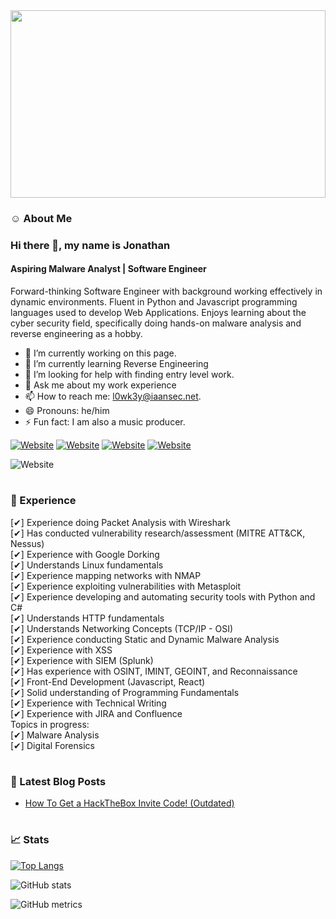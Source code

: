 <img src="https://github.com/L0WK3Y-IAAN/L0WK3Y-IAAN/blob/main/ezgif.com-gif-maker.gif?raw=true" width=100% height=300>

### ☺ About Me

### Hi there 👋, my name is Jonathan
#### Aspiring Malware Analyst | Software Engineer
Forward-thinking Software Engineer with background working
effectively in dynamic environments. Fluent in Python and
Javascript programming languages used to develop Web
Applications. Enjoys learning about the cyber security field,
specifically doing hands-on malware analysis and reverse
engineering as a hobby.


- 🔭 I’m currently working on this page. 
- 🌱 I’m currently learning Reverse Engineering 
- 🤔 I’m looking for help with finding entry level work. 
- 💬 Ask me about my work experience 
- 📫 How to reach me: l0wk3y@iaansec.net. 
- 😄 Pronouns: he/him 
- ⚡ Fun fact: I am also a music producer. 


[![Website](https://img.shields.io/website?label=iaansec.com&style=for-the-badge&url=https%3A%2F%2Fiaansec.com&color=green)](https://iaansec.com) [![Website](https://img.shields.io/website?label=dev.to&style=for-the-badge&url=https%3A%2F%2Fdev.to/l0wk3y&color=orange)](https://dev.to/l0wk3y) [![Website](https://img.shields.io/website?label=GitHub&style=for-the-badge&url=https%3A%2F%2Fgithub.com/l0wk3y&color=yellow)](https://github.com/L0WK3Y-IAAN) [![Website](https://img.shields.io/website?label=LinkedIn&style=for-the-badge&url=https://www.linkedin.com/in/l0wk3yiaansec/&color=blue)](https://www.linkedin.com/in/l0wk3yiaansec/)

![Website](https://img.shields.io/v1?&message=LinkedIn&url=https://www.linkedin.com/in/l0wk3yiaansec/&color=blue)

#

### 💼 Experience
[✔] Experience doing Packet Analysis with Wireshark
<br /> [✔] Has conducted vulnerability research/assessment (MITRE ATT&CK, Nessus)
<br /> [✔] Experience with Google Dorking
<br /> [✔] Understands Linux fundamentals
<br /> [✔] Experience mapping networks with NMAP
<br /> [✔] Experience exploiting vulnerabilities with Metasploit
<br /> [✔] Experience developing and automating security tools with Python and C#
<br /> [✔] Understands HTTP fundamentals
<br /> [✔] Understands Networking Concepts (TCP/IP - OSI)
<br /> [✔] Experience conducting Static and Dynamic Malware Analysis
<br /> [✔] Experience with XSS
<br /> [✔] Experience with SIEM (Splunk)
<br /> [✔] Has experience with OSINT, IMINT, GEOINT, and Reconnaissance
<br /> [✔] Front-End Development (Javascript, React)
<br /> [✔] Solid understanding of Programming Fundamentals
<br /> [✔] Experience with Technical Writing
<br /> [✔] Experience with JIRA and Confluence
<br /> Topics in progress:
<br /> [✔] Malware Analysis
<br /> [✔] Digital Forensics

#

### 📕 Latest Blog Posts
<!-- BLOG-POST-LIST:START -->
- [How To Get a HackTheBox Invite Code! (Outdated)](https://dev.to/l0wk3y/how-to-get-a-hackthebox-invite-code-outdated-14i2)
<!-- BLOG-POST-LIST:END -->

#

### 📈 Stats

[![Top Langs](https://github-readme-stats.vercel.app/api/top-langs/?username=L0WK3Y-IAAN)](https://github.com/anuraghazra/github-readme-stats)

![GitHub stats](https://github-readme-stats.vercel.app/api?username=L0WK3Y-IAAN&show_icons=true&count_private=true)  

![GitHub metrics](https://metrics.lecoq.io/L0WK3Y-IAAN)  

